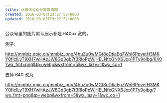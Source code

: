 ```yaml
---
title: 从微信公众号提取原图
created: 2016-03-03T23:27:52+0800
updated: 2016-03-03T23:27:52+0800
---
```



公众号里的图片默认展示都是 640px 宽的。

例子:

http://mmbiz.qpic.cn/mmbiz_png/4huZu0wMGt8oDtiaEg7WnI6PpvetH3MKY0ficILyT9XH7wHAzJW8Gd3gb7f3RIoPpWjHELNfxGNX6Jop1PTy9oibg/640?wx_fmt=png&tp=webp&wxfrom=5&wx_lazy=1&wx_co=1

去掉 640 改为

http://mmbiz.qpic.cn/mmbiz_png/4huZu0wMGt8oDtiaEg7WnI6PpvetH3MKY0ficILyT9XH7wHAzJW8Gd3gb7f3RIoPpWjHELNfxGNX6Jop1PTy9oibg/?wx_fmt=png&tp=webp&wxfrom=5&wx_lazy=1&wx_co=1

